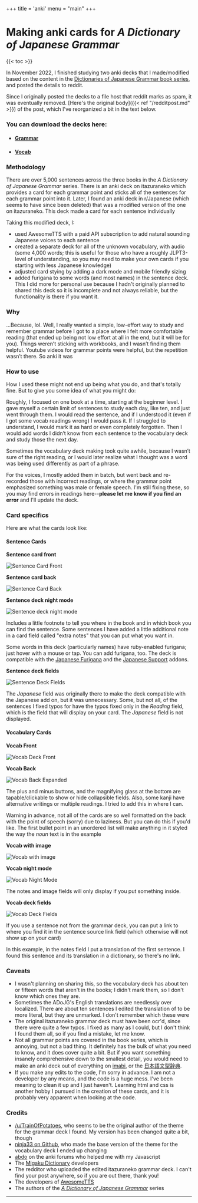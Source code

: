 +++
title = 'anki'
menu = "main"
+++

# Making anki cards for *A Dictionary of Japanese Grammar*

{{< toc >}}

In November 2022, I finished studying two anki decks that I made/modified based on the content in the [Dictionaries of Japanese Grammar book series](https://www.amazon.com/Dictionary-Japanese-Learning-Language-Intermediate/dp/B01M3T4NJP), and posted the details to reddit.

Since I originally posted the decks to a file host that reddit marks as spam, it was eventually removed. [Here's the original body]({{< ref "/redditpost.md" >}}) of the post, which I've reorganized a bit in the text below.


### You can download the decks here: 
* #### [Grammar](https://ankiweb.net/shared/info/843402109)
* #### [Vocab](https://ankiweb.net/shared/info/261818505)

### Methodology

There are over 5,000 sentences across the three books in the *A Dictionary of Japanese Grammar* series. There is an anki deck on itazuraneko which provides a card for each grammar point and sticks all of the sentences for each grammar point into it. Later, I found an anki deck in r/Japanese (which seems to have since been deleted) that was a modified version of the one on itazuraneko. This deck made a card for each sentence individually

Taking this modified deck, I:
* used AwesomeTTS with a paid API subscription to add natural sounding Japanese voices to each sentence
* created a separate deck for all of the unknown vocabulary, with audio (some 4,000 words; this is useful for those who have a roughly JLPT3-level of understanding, so you may need to make your own cards if you starting with less Japanese knowledge)
* adjusted card stying by adding a dark mode and mobile friendly sizing
* added furigana to some words (and most names) in the sentence deck. This I did more for personal use because I hadn't originally planned to shared this deck so it is incomplete and not always reliable, but the functionality is there if you want it.

### Why

...Because, lol. Well, I really wanted a simple, low-effort way to study and remember grammar before I got to a place where I felt more comfortable reading (that ended up being not low effort at all in the end, but it will be for you). Things weren’t sticking with workbooks, and I wasn’t finding them helpful. Youtube videos for grammar points were helpful, but the repetition wasn’t there. So anki it was

### How to use

How I used these might not end up being what you do, and that's totally fine. But to give you some idea of what you might do:

Roughly, I focused on one book at a time, starting at the beginner level. I gave myself a certain limit of sentences to study each day, like ten, and just went through them. I would read the sentence, and if I understood it (even if I got some vocab readings wrong) I would pass it. If I struggled to understand, I would mark it as hard or even completely forgotten. Then I would add words I didn’t know from each sentence to the vocabulary deck and study those the next day. 

Sometimes the vocabulary deck making took quite awhile, because I wasn’t sure of the right reading, or I would later realize what I thought was a word was being used differently as part of a phrase.

For the voices, I mostly added them in batch, but went back and re-recorded those with incorrect readings, or where the grammar point emphasized something was male or female speech. I'm still fixing these, so you may find errors in readings here--**please let me know if you find an error** and I'll update the deck.

### Card specifics

Here are what the cards look like:

#### Sentence Cards

**Sentence card front**

![Sentence Card Front](/ankiSentenceDeckFront.png 'Sentence Card Front')

**Sentence card back**

![Sentence Card Back](/ankiSentenceDeckBack.png 'Sentence Card Back')

**Sentence deck night mode**

![Sentence deck night mode](/ankiSentenceDeckNightMode.png 'Sentence deck night mode')

Includes a little footnote to tell you where in the book and in which book you can find the sentence. Some sentences I have added a little additional note in a card field called "extra notes" that you can put what you want in.

Some words in this deck (particularly names) have ruby-enabled furigana; just hover with a mouse or tap. You can add furigana, too. The deck is compatible with the [Japanese Furigana](https://ankiweb.net/shared/info/678316993) and the [Japanese Support](https://ankiweb.net/shared/info/3918629684) addons.

**Sentence deck fields**

![Sentence Deck Fields](/sentenceDeckFields.png 'Sentence Deck Fields')

The *Japanese* field was originally there to make the deck compatible with the Japanese add on, but it was unnecessary. Some, but not all, of the sentences I fixed typos for have the typos fixed only in the *Reading* field, which is the field that will display on your card. The *Japanese* field is not displayed.

#### Vocabulary Cards

**Vocab Front**

![Vocab Deck Front](/ankiVocabularyDeckFront.png 'Vocab Deck Front')

**Vocab Back**

![Vocab Back Expanded](/ankiVocabularyDeckExpanded.png 'Vocab Back Expanded')

The plus and minus buttons, and the magnifying glass at the bottom are tapable/clickable to show or hide collapsible fields. Also, some kanji have alternative writings or multiple readings. I tried to add this in where I can.

Warning in advance, not all of the cards are so well formatted on the back with the point of speech (sorry) due to laziness. But you can do this if you'd like. The first bullet point in an unordered list will make anything in it styled the way the *noun* text is in the example

**Vocab with image**

![Vocab with image](/ankiVocabularyDeckWithImageDisplay.png 'Vocab with image')

**Vocab night mode**

![Vocab Night Mode](/ankiVocabularyDeckNightMode.png 'Vocab Night Mode')

The notes and image fields will only display if you put something inside.

**Vocab deck fields**

![Vocab Deck Fields](/vocabularyDeckFields.png 'Vocab Deck Fields')

If you use a sentence not from the grammar deck, you can put a link to where you find it in the sentence source link field (which otherwise will not show up on your card)

In this example, in the notes field I put a translation of the first sentence. I found this sentence and its translation in a dictionary, so there's no link.


### Caveats

* I wasn't planning on sharing this, so the vocabulary deck has about ten or fifteen words that aren't in the books; I didn't mark them, so I don't know which ones they are.
* Sometimes the ADoJG's English translations are needlessly over localized. There are about ten sentences I edited the translation of to be more literal, but they are unmarked. I don't remember which these were
* The original itazuraneko grammar deck must have been ocr'd, since there were quite a few typos. I fixed as many as I could, but I don't think I found them all, so if you find a mistake, let me know. 
* Not all grammar points are covered in the book series, which is annoying, but not a bad thing. It definitely has the bulk of what you need to know, and it does cover quite a bit. But if you want something insanely comprehensive down to the smallest detail, you would need to make an anki deck out of everything on [imabi](https://imabi.org), or the [日本語文型辞典](https://www.amazon.com/Handbook-Japanese-Patterns-Teachers-Learners/dp/4874246788/ref=sr_1_4?crid=7YFREHY6CVAJ&keywords=japanese+learners+grammar&qid=1693689852&sprefix=japanese+learners+grammar%2Caps%2C117&sr=8-4).
* If you make any edits to the code, I'm sorry in advance. I am not a developer by any means, and the code is a huge mess. I've been meaning to clean it up and I just haven't. Learning html and css is another hobby I pursued in the creation of these cards, and it is probably very apparent when looking at the code.


### Credits

- [/u/TrainOfPotatoes](https://www.reddit.com/u/TrainOfPotatoes/), who seems to be the original author of the theme for the grammar deck I found. My version has been changed quite a bit, though
- [ninja33 on Github](https://github.com/ninja33/anki-templates), who made the base version of the theme for the vocabulary deck I ended up changing
- [abdo](https://forums.ankiweb.net/u/abdo/summary) on the anki forums who helped me with my Javascript
- The [Migaku Dictionary](https://ankiweb.net/shared/info/1655992655) developers
- The redditor who uploaded the edited itazuraneko grammar deck. I can't find your post anywhere, so if you are out there, thank you!
- The developers of [AwesomeTTS](https://ankiweb.net/shared/info/1436550454) 
- The authors of the *[A Dictionary of Japanese Grammar](https://www.amazon.com/Dictionary-Japanese-Learning-Language-Intermediate/dp/B01M3T4NJP)* series

---
